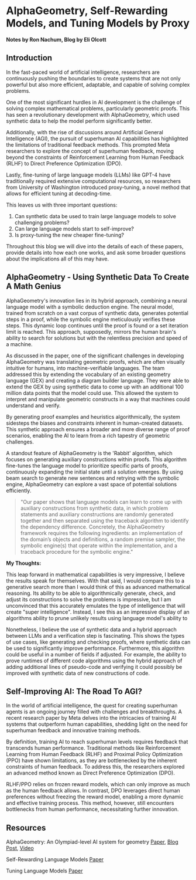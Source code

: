 # AlphaGeometry, Self-Rewarding Models, and Tuning Models by Proxy

**Notes by Ron Nachum, Blog by Eli Olcott**

## Introduction

In the fast-paced world of artificial intelligence, researchers are continuously pushing the boundaries to create systems that are not only powerful but also more efficient, adaptable, and capable of solving complex problems.

One of the most significant hurdles in AI development is the challenge of solving complex mathematical problems, particularly geometric proofs. This has seen a revolutionary development with AlphaGeometry, which used synthetic data to help the model perform significantly better.

Additionally, with the rise of discussions around Artificial General Intelligence (AGI), the pursuit of superhuman AI capabilities has highlighted the limitations of traditional feedback methods. This prompted Meta researchers to explore the concept of superhuman feedback, moving beyond the constraints of Reinforcement Learning from Human Feedback (RLHF) to Direct Preference Optimization (DPO).

Lastly, fine-tuning of large language models (LLMs) like GPT-4 have traditionally required extensive computational resources, so researchers from University of Washington introduced proxy-tuning, a novel method that allows for efficient tuning at decoding-time.

This leaves us with three important questions:

1. Can synthetic data be used to train large language models to solve challenging problems?
2. Can large language models start to self-improve?
3. Is proxy-tuning the new cheaper fine-tuning?

Throughout this blog we will dive into the details of each of these papers, provide details into how each one works, and ask some broader questions about the implications all of this may have.

## AlphaGeometry - Using Synthetic Data To Create A Math Genius

AlphaGeometry's innovation lies in its hybrid approach, combining a neural language model with a symbolic deduction engine. The neural model, trained from scratch on a vast corpus of synthetic data, generates potential steps in a proof, while the symbolic engine meticulously verifies these steps. This dynamic loop continues until the proof is found or a set iteration limit is reached. This approach, supposedly, mirrors the human brain's ability to search for solutions but with the relentless precision and speed of a machine.

As discussed in the paper, one of the significant challenges in developing AlphaGeometry was translating geometric proofs, which are often visually intuitive for humans, into machine-verifiable languages. The team addressed this by extending the vocabulary of an existing geometry language (GEX) and creating a diagram builder language. They were able to extend the GEX by using synthetic data to come up with an additional 100 million data points that the model could use. This allowed the system to interpret and manipulate geometric constructs in a way that machines could understand and verify.

By generating proof examples and heuristics algorithmically, the system sidesteps the biases and constraints inherent in human-created datasets. This synthetic approach ensures a broader and more diverse range of proof scenarios, enabling the AI to learn from a rich tapestry of geometric challenges.

A standout feature of AlphaGeometry is the 'Rabbit' algorithm, which focuses on generating auxiliary constructions within proofs. This algorithm fine-tunes the language model to prioritize specific parts of proofs, continuously expanding the initial state until a solution emerges. By using beam search to generate new sentences and retrying with the symbolic engine, AlphaGeometry can explore a vast space of potential solutions efficiently.

> "Our paper shows that language models can learn to come up with auxiliary constructions from synthetic data, in which problem statements and auxiliary constructions are randomly generated together and then separated using the traceback algorithm to identify the dependency difference. Concretely, the AlphaGeometry framework requires the following ingredients: an implementation of the domain’s objects and definitions, a random premise sampler, the symbolic engine(s) that operate within the implementation, and a traceback procedure for the symbolic engine."

**My Thoughts:**

This leap forward in mathematical capabilities is very impressive, I believe the results speak for themselves. With that said, I would compare this to a generative search more than I would think of this as advanced mathematical reasoning. Its ability to be able to algorithmically generate, check, and adjust its constructions to solve the problems is impressive, but I am unconvinced that this accurately emulates the type of intelligence that will create "super intelligence". Instead, I see this as an impressive display of an algorithms ability to prune unlikely results using language model's ability to

Nonetheless, I believe the use of synthetic data and a hybrid approach between LLMs and a verification step is fascinating. This shows the types of use cases, like generating and checking proofs, where synthetic data can be used to significantly improve performance. Furthermore, this algorithm could be useful in a number of fields if adjusted. For example, the ability to prove runtimes of different code algorithms using the hybrid approach of adding additional lines of pseudo-code and verifying it could possibly be improved with synthetic data of new constructions of code.

## Self-Improving AI: The Road To AGI?

In the world of artificial intelligence, the quest for creating superhuman agents is an ongoing journey filled with challenges and breakthroughs. A recent research paper by Meta delves into the intricacies of training AI systems that outperform human capabilities, shedding light on the need for superhuman feedback and innovative training methods.

By definition, training AI to reach superhuman levels requires feedback that transcends human performance. Traditional methods like Reinforcement Learning from Human Feedback (RLHF) and Proximal Policy Optimization (PPO) have shown limitations, as they are bottlenecked by the inherent constraints of human feedback. To address this, the researchers explored an advanced method known as Direct Preference Optimization (DPO).

RLHF/PPO relies on frozen reward models, which can only improve as much as the human feedback allows. In contrast, DPO leverages direct human preferences without freezing the reward model, enabling a more dynamic and effective training process. This method, however, still encounters bottlenecks from human performance, necessitating further innovation.



## Resources

AlphaGeometry: An Olympiad-level AI system for geometry [Paper](https://drive.google.com/file/d/181E2gbWl8-0nbf520QuDCbAtKchO8-zE/view?usp=drive_link), [Blog Post](https://deepmind.google/discover/blog/alphageometry-an-olympiad-level-ai-system-for-geometry/), [Video](https://www.youtube.com/watch?v=TuZhU1CiC0k&ab_channel=TrieuHobbies)

Self-Rewarding Language Models [Paper](https://drive.google.com/file/d/1Q389tu12o8JkvbkU8nnGGzrnvsvH2xxC/view?usp=drive_link)

Tuning Language Models [Paper](https://drive.google.com/file/d/1gqUiQl2M1hoNDD5EPLiBtFXBZM9BtZcS/view?usp=drive_link)
